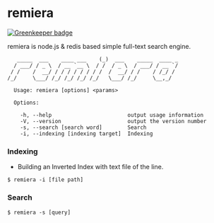 remiera
=======

[![Greenkeeper badge](https://badges.greenkeeper.io/hideack/remiera.svg)](https://greenkeeper.io/)

remiera is node.js & redis based simple full-text search engine.

```
   _____  ___    ____ ___    (_)  ___    _____  ____ _
  / ___/ / _ \  / __ `__ \  / /  / _ \  / ___/ / __ `/
 / /    /  __/ / / / / / / / /  /  __/ / /    / /_/ /
/_/     \___/ /_/ /_/ /_/ /_/   \___/ /_/     \__,_/

  Usage: remiera [options] <params>

  Options:

    -h, --help                        output usage information
    -V, --version                     output the version number
    -s, --search [search word]        Search
    -i, --indexing [indexing target]  Indexing
```

### Indexing
- Building an Inverted Index with text file of the line.

```
$ remiera -i [file path]
```

### Search

```
$ remiera -s [query]
```

